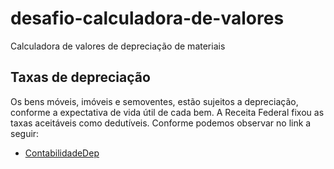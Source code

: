 # desafio-calculadora-de-valores
Calculadora de valores de depreciação de materiais

## Taxas de depreciação

Os bens móveis, imóveis e semoventes, estão sujeitos a depreciação, conforme a expectativa de vida útil de cada bem. 
A Receita Federal fixou as taxas aceitáveis como dedutíveis. Conforme podemos observar no link a seguir: 
- [ContabilidadeDep](https://www.mmcontabilidade.com.br/flash/taxasdepreciacao.htm)